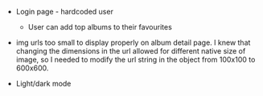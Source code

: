 - Login page - hardcoded user
  - User can add top albums to their favourites


- img urls too small to display properly on album detail page. I knew that changing the dimensions in the url allowed for different native size of image, so I needed to modify the url string in the object from 100x100 to 600x600.

- Light/dark mode